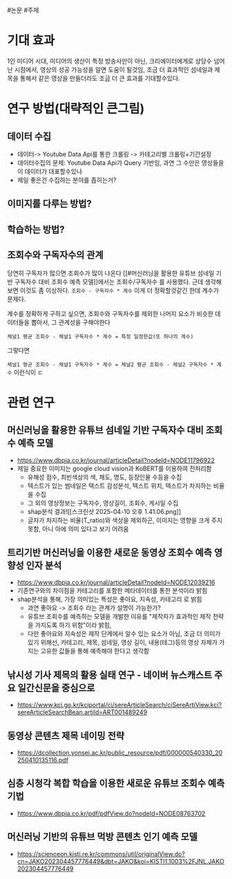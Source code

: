 #논문 #주제


# 기대 효과

1인 미디어 시대, 미디어의 생산이 특정 방송사만이 아닌, 크리에이터에게로 상당수 넘어난 시점에서, 영상의 성공 가능성을 알면 도움이 될것임, 조금 더 효과적인 섬네일과 제목을 통해서 같은 영상을 만들더라도 조금 더 큰 효과를 기대할수있다.


# 연구 방법(대략적인 큰그림)
## 데이터 수집
- 데이터-> Youtube Data Api를 통한 크롤링 -> 카테고리별 크롤링+기간설정
- 데이터수집의 문제:  Youtube Data Api가 Query 기반임, 과연 그 수만은 영상들을 이 데이터가 대표할수있나
- 제일 좋은건 수집하는 분야를 좁히는거?

## 이미지를 다루는 방법?

## 학습하는 방법?

## 조회수와 구독자수의 관계

당연히 구독자가 많으면 조회수가 많이 나온다 [[#머신러닝을 활용한 유튜브 섬네일 기반 구독자수 대비 조회수 예측 모델]]에서는 조회수/구독자수 를 사용했다. 근데 생각해보면 이것도 좀 이상하다.
`조회수 - 구독자수 * 계수`
이게 더 정확할것같긴 한데 계수가 문제다.

계수를 정확하게 구하고 싶으면, 조회수와 구독자수를 제외한 나머지 요소가 비슷한 데이터들을 뽑아서, 그 관계성을 구해야한다

`체널1 평균 조회수 - 체널1 구독자수 * 계수 = 특정 일정한값(또 하나의 계수)`

그렇다면 

`체널1 평균 조회수 - 체널1 구독자수 * 계수 = 체널2 평균 조회수 - 체널2 구독자수 * 계수` 
이런식이 ㄷ


# 관련 연구 

## 머신러닝을 활용한 유튜브 섬네일 기반 구독자수 대비 조회수 예측 모델
- https://www.dbpia.co.kr/journal/articleDetail?nodeId=NODE11796922
- 제일 중요한 이미지는 google cloud vision과 KoBERT를 이용하여 전처리함
	- 유해성 점수, 최빈색상의 색, 채도, 명도, 등장인물 수등을 수집
	- 텍스트가 있는 썸네일은 택스트 감성분석, 텍스트 위치, 텍스트가 차지하는 비율을 수집
	- 그 외의 영상정보는 구독자수, 영상길이, 조회수, 게시일 수집 
	- shap분석 결과![[스크린샷 2025-04-10 오후 1.41.06.png]]
	- 글자가 차지하는 비율(T_ratio)와 색상을 제외하곤, 이미지는 영향을 크게 주지 못함, 아니 아에 의미 있다고 보기 어려움

## 트리기반 머신러닝을 이용한 새로운 동영상 조회수 예측 영향성 인자 분석
- https://www.dbpia.co.kr/journal/articleDetail?nodeId=NODE12039216
- 기존연구와의 차이점을 카테고리를 포함한 메타데이터를 통한 분석이라 밝힘
- shap분석을 통해, 가장 의미있는 특성은 좋아요, 지속성, 카테고리 로 밝힘 
	- 과연 좋아요 -> 조회수 라는 관계가 설명이 가능한가?
	- 유튜브 조회수를 예측하는 모델을 개발한 이유를 "제작자가 효과적인 제작 전략을 가지도록 하기 위함"이라 밝힘,
	- 다만 좋아요와 지속성은 제작 단계에서 알수 있는 요소가 아님, 조금 더 의미가 있기 위해선, 카테고리, 제목, 섬네일, 영상 길이, 내용(테그)등의 영상 자체가 가지는 고유한 값들을 통해 예측해야 한다고 생각함


## 낚시성 기사 제목의 활용 실태 연구 - 네이버 뉴스캐스트 주요 일간신문을 중심으로
- https://www.kci.go.kr/kciportal/ci/sereArticleSearch/ciSereArtiView.kci?sereArticleSearchBean.artiId=ART001489249

## 동영상 콘텐츠 제목 네이밍 전략
- https://dcollection.yonsei.ac.kr/public_resource/pdf/000000540330_20250410135116.pdf


## 심층 시청각 복합 학습을 이용한 새로운 유튜브 조회수 예측 기법
- https://www.dbpia.co.kr/pdf/pdfView.do?nodeId=NODE08763702


## 머신러닝 기반의 유튜브 먹방 콘텐츠 인기 예측 모델
- https://scienceon.kisti.re.kr/commons/util/originalView.do?cn=JAKO202304457776449&dbt=JAKO&koi=KISTI1.1003%2FJNL.JAKO202304457776449